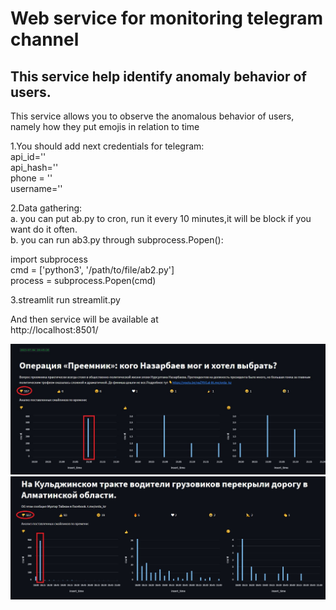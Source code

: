 # Web service for monitoring telegram channel <br/>
## This service help identify anomaly behavior of users. <br/>
This service allows you to observe the anomalous behavior of users, namely how they put emojis in relation to time <br/>

1.You should add next credentials for telegram: <br/>
api_id='' <br/>
api_hash='' <br/>
phone = '' <br/>
username='' <br/>

2.Data gathering: <br/>
a. you can put ab.py to cron, run it every 10 minutes,it will be block if you want do it often. <br/>
b. you can run ab3.py through subprocess.Popen(): <br/>

import subprocess <br/>
cmd = ['python3', '/path/to/file/ab2.py'] <br/>
process = subprocess.Popen(cmd) <br/>


3.streamlit run streamlit.py <br/>

And then service will be available at <br/>
http://localhost:8501/ <br/>

![Image alt](https://github.com/shaimarus/news_telegram/blob/main/picture1.jpeg)
![Image alt](https://github.com/shaimarus/news_telegram/blob/main/picture2.jpeg)

